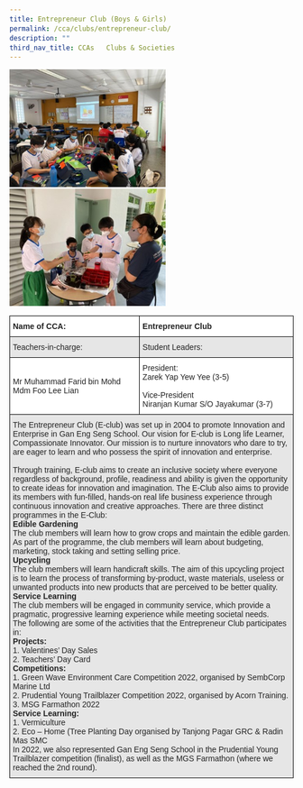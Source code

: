 ```yaml
---
title: Entrepreneur Club (Boys & Girls)
permalink: /cca/clubs/entrepreneur-club/
description: ""
third_nav_title: CCAs   Clubs & Societies
---
```

<style>  
img {  
  display: block;  
  margin-left: auto;  
  margin-right: auto;  
}  
</style>  
<body><img src="/images/Entrepreneur-2.jpeg" alt="Entrepreneur Club (Boys & Girls)" style="width:55%;">  
  
</body>
<br>

<style>  
img {  
  display: block;  
  margin-left: auto;  
  margin-right: auto;  
}  
</style>  
<body><img src="/images/Entrepreneur-3.jpeg" alt="Entrepreneur Club (Boys & Girls)" style="width:55%;">  
  
</body>
<br>

<style type="text/css">
.tg  {border-collapse:collapse;border-spacing:0;}
.tg td{border-color:black;border-style:solid;border-width:1px;font-family:Arial, sans-serif;font-size:14px;
  overflow:hidden;padding:10px 5px;word-break:normal;}
.tg th{border-color:black;border-style:solid;border-width:1px;font-family:Arial, sans-serif;font-size:14px;
  font-weight:normal;overflow:hidden;padding:10px 5px;word-break:normal;}
.tg .tg-l2bf{background-color:#FFF;color:#222;font-weight:bold;text-align:left;vertical-align:top}
.tg .tg-h5mn{background-color:#E6E6E6;color:#222;text-align:left;vertical-align:middle}
.tg .tg-1ppo{background-color:#FFF;color:#222;text-align:left;vertical-align:middle}
</style>
<table class="tg">
<thead>
  <tr>
    <th class="tg-l2bf"><span style="font-weight:bold">Name of CCA:</span></th>
    <th class="tg-l2bf"><span style="font-weight:bold">Entrepreneur Club</span></th>
  </tr>
</thead>
<tbody>
  <tr>
    <td class="tg-h5mn">Teachers-in-charge:</td>
    <td class="tg-h5mn">Student Leaders:</td>
  </tr>
  <tr>
    <td class="tg-1ppo">Mr Muhammad Farid bin Mohd<br>Mdm Foo Lee Lian</td>
    <td class="tg-1ppo">President:<br>Zarek Yap Yew Yee (3-5)<br><br>Vice-President<br>Niranjan Kumar S/O Jayakumar (3-7)</td>
  </tr>
  <tr>
    <td class="tg-h5mn" colspan="2">The Entrepreneur Club (E-club) was set up in 2004 to promote Innovation and Enterprise in Gan Eng Seng School. Our vision for E-club is Long life Learner, Compassionate Innovator. Our mission is to nurture innovators who dare to try, are eager to learn and who possess the spirit of innovation and enterprise.<br><br>Through training, E-club aims to create an inclusive society where everyone regardless of background, profile, readiness and ability is given the opportunity to create ideas for innovation and imagination. The E-Club also aims to provide its members with fun-filled, hands-on real life business experience through continuous innovation and creative approaches. There are three distinct programmes in the E-Club:<br><span style="font-weight:bold">Edible Gardening</span><br>The club members will learn how to grow crops and maintain the edible garden. As part of the programme, the club members will learn about budgeting, marketing, stock taking and setting selling price.<br><span style="font-weight:bold">Upcycling</span><br>The club members will learn handicraft skills. The aim of this upcycling project is to learn the process of transforming by-product, waste materials, useless or unwanted products into new products that are perceived to be better quality.<br><span style="font-weight:bold">Service Learning</span><br>The club members will be engaged in community service, which provide a pragmatic, progressive learning experience while meeting societal needs.<br>The following are some of the activities that the Entrepreneur Club participates in:<br><span style="font-weight:bold">Projects:</span><br>1.       Valentines’ Day Sales<br>2.       Teachers’ Day Card<br><span style="font-weight:bold">Competitions:</span><br>1.       Green Wave Environment Care Competition 2022, organised by SembCorp Marine Ltd<br>2.       Prudential Young Trailblazer Competition 2022, organised by Acorn Training.<br>3.       MSG Farmathon 2022<br><span style="font-weight:bold">Service Learning:</span><br>1.       Vermiculture<br>2.       Eco – Home (Tree Planting Day organised by Tanjong Pagar GRC &amp; Radin Mas SMC<br>In 2022, we also represented Gan Eng Seng School in the Prudential Young Trailblazer competition (finalist), as well as the MGS Farmathon (where we reached the 2nd round).</td>
  </tr>
</tbody>
</table>